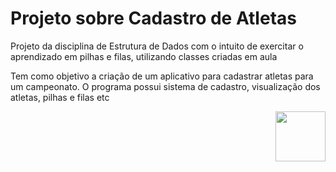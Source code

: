 # Projeto sobre Cadastro de Atletas

Projeto da disciplina de Estrutura de Dados com o intuito de exercitar o aprendizado em pilhas e filas,
utilizando classes criadas em aula<p>

Tem como objetivo a criação de um aplicativo para cadastrar atletas para um campeonato. O programa possui sistema de cadastro, visualização dos atletas, pilhas
e filas etc<p>

<img src="https://image.pngaaa.com/505/2459505-middle.png" align='right' height=80px>

